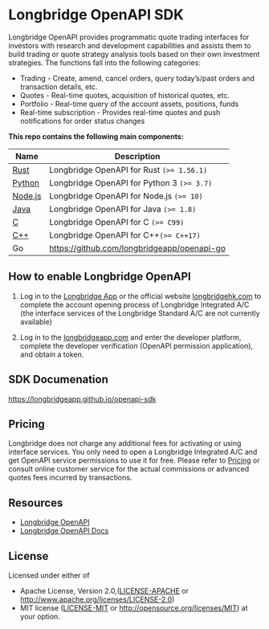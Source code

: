 # Longbridge OpenAPI SDK

Longbridge OpenAPI provides programmatic quote trading interfaces for investors with research and development capabilities and assists them to build trading or quote strategy analysis tools based on their own investment strategies. The functions fall into the following categories:

- Trading - Create, amend, cancel orders, query today’s/past orders and transaction details, etc.
- Quotes - Real-time quotes, acquisition of historical quotes, etc.
- Portfolio - Real-time query of the account assets, positions, funds
- Real-time subscription - Provides real-time quotes and push notifications for order status changes

**This repo contains the following main components:**

| Name                        | Description                                 |
|-----------------------------|---------------------------------------------|
| [Rust](rust/README.md)      | Longbridge OpenAPI for Rust `(>= 1.56.1)`   |
| [Python](python/README.md)  | Longbridge OpenAPI for Python 3 `(>= 3.7)`  |
| [Node.js](nodejs/README.md) | Longbridge OpenAPI for Node.js `(>= 10)`    |
| [Java](java/README.md)      | Longbridge OpenAPI for Java `(>= 1.8)`      |
| [C](c/README.md)            | Longbridge OpenAPI for C `(>= C99)`         |
| [C++](cpp/README.md)        | Longbridge OpenAPI for C++`(>= C++17)`      |
| Go                          | https://github.com/longbridgeapp/openapi-go |

## How to enable Longbridge OpenAPI

1. Log in to the [Longbridge App](https://longbridgeapp.com) or  the official website [longbridgehk.com](https://longbridgehk.com) to complete the account opening process of Longbridge Integrated A/C (the interface services of the Longbridge Standard A/C are not currently available)

2. Log in to the [longbridgeapp.com](https://longbridgeapp.com) and enter the developer platform, complete the developer verification (OpenAPI permission application), and obtain a token.

## SDK Documenation

https://longbridgeapp.github.io/openapi-sdk

## Pricing

Longbridge does not charge any additional fees for activating or using interface services. You only need to open a Longbridge Integrated A/C and get OpenAPI service permissions to use it for free. Please refer to [Pricing](https://longbridge.hk/rate) or consult online customer service for the actual commissions or advanced quotes fees incurred by transactions.

## Resources

- [Longbridge OpenAPI](https://open.longbridgeapp.com/en/)
- [Longbridge OpenAPI Docs](https://open.longbridgeapp.com/en/docs)

## License

Licensed under either of

* Apache License, Version 2.0,([LICENSE-APACHE](./LICENSE-APACHE) or http://www.apache.org/licenses/LICENSE-2.0)
* MIT license ([LICENSE-MIT](./LICENSE-MIT) or http://opensource.org/licenses/MIT) at your option.
